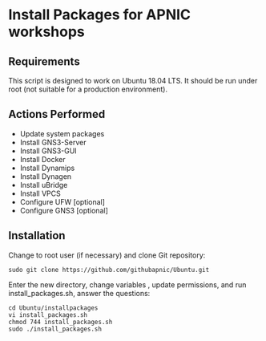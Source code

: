 # Install Packages for APNIC workshops
## Requirements
This script is designed to work on Ubuntu 18.04 LTS. It should be run under root (not suitable for a production environment).
## Actions Performed
* Update system packages
* Install GNS3-Server
* Install GNS3-GUI
* Install Docker
* Install Dynamips
* Install Dynagen
* Install uBridge
* Install VPCS
* Configure UFW [optional]
* Configure GNS3 [optional]
## Installation
Change to root user (if necessary) and clone Git repository:
```
sudo git clone https://github.com/githubapnic/Ubuntu.git
```
Enter the new directory, change variables , update permissions, and run install_packages.sh, answer the questions:
```
cd Ubuntu/installpackages
vi install_packages.sh
chmod 744 install_packages.sh
sudo ./install_packages.sh
```
